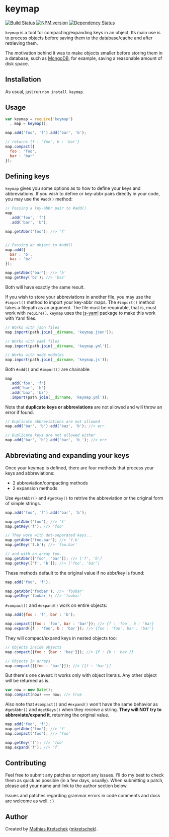 keymap
======

[![Build Status](https://travis-ci.org/mkretschek/node-keymap.png?branch=master)](https://travis-ci.org/mkretschek/node-keymap)
[![NPM version](https://badge.fury.io/js/keymap.png)](http://badge.fury.io/js/keymap)
[![Dependency Status](https://gemnasium.com/mkretschek/node-keymap.png)](https://gemnasium.com/mkretschek/node-keymap)

`keymap` is a tool for compacting/expanding keys in an object. Its main use
is to process objects before saving them to the database/cache and after
retrieving them.

The motivation behind it was to make objects smaller before storing them in
a database, such as [MongoDB][], for example, saving a reasonable amount of
disk space.

Installation
------------

As usual, just run `npm install keymap`.

Usage
-----

```js
var keymap = require('keymap')
  , map = keymap();

map.add('foo', 'f').add('bar', 'b');

// returns {f : 'foo', b : 'bar'}
map.compact({
  foo : 'foo',
  bar : 'bar'
});
```

Defining keys
-------------

`keymap` gives you some options as to how to define your keys and
abbreviations. If you wish to define or key-abbr pairs directly in your code,
you may use the `#add()` method:

```js
// Passing a key-abbr pair to #add()
map
  .add('foo', 'f')
  .add('bar', 'b');

map.getAbbr('foo'); //> 'f'


// Passing an object to #add()
map.add({
  bar : 'b',
  baz : 'bz'
});

map.getAbbr('bar'); //> 'b'
map.getKey('bz'); //> 'baz'
```

Both will have exactly the same result.

If you wish to store your abbreviations in another file, you may use the
`#import()` method to import your key-abbr maps. The `#import()` method
takes a filepath as an argument. The file must be requirable, that is, must
work with `require()`. `keymap` uses the [js-yaml][] package to make this
work with Yaml files.

```js
// Works with json files
map.import(path.join(__dirname, 'keymap.json'));

// Works with yaml files
map.import(path.join(__dirname, 'keymap.yml'));

// Works with node modules
map.import(path.join(__dirname, 'keymap.js'));
```

Both `#add()` and `#import()` are chainable:

```js
map
  .add('foo', 'f')
  .add('bar', 'b')
  .add('baz', 'bz')
  .import(path.join(__dirname, 'keymap.yml'));
```

Note that **duplicate keys or abbreviations** are not allowed and will
throw an error if found.

```js
// Duplicate abbreviations are not allowed
map.add('bar', 'b').add('baz', 'b'); //> err

// Duplicate keys are not allowed either
map.add('bar', 'b').add('bar', 'b_'); //> err
```

Abbreviating and expanding your keys
------------------------------------

Once your keymap is defined, there are four methods that process your keys and
abbreviations:

  * 2 abbreviation/compacting methods
  * 2 expansion methods

Use `#getAbbr()` and `#getKey()` to retrive the abbreviation or the original
form of simple strings.

```js
map.add('foo', 'f').add('bar', 'b');

map.getAbbr('foo'); //> 'f'
map.getKey('f'); //> 'foo'

// They work with dot-separated keys...
map.getAbbr('foo.bar'); //> 'f.b'
map.getKey('f.b'); //> 'foo.bar'

// and with an array too.
map.getAbbr(['foo', 'bar']); //> ['f', 'b']
map.getKey(['f', 'b']); //> ['foo', 'bar']
```

These methods default to the original value if no abbr/key is found:

```js
map.add('foo', 'f');

map.getAbbr('foobar'); //> 'foobar'
map.getKey('foobar'); //> 'foobar'
```

`#compact()` and `#expand()` work on entire objects:

```js
map.add({foo : 'f', bar : 'b');

map.compact({foo : 'foo', bar : 'bar'}); //> {f : 'foo', b : 'bar}
map.expand({f : 'foo', b : 'bar'}); //> {foo : 'foo', bar : 'bar'}
```

They will compact/expand keys in nested objects too:

```js
// Objects inside objects
map.compact({foo : {bar : 'baz'}}); //> {f : {b : 'baz'}}

// Objects in arrays
map.compact([{foo : 'bar'}]); //> [{f : 'bar'}]
```

But there's one caveat: it works only with object literals. Any other object
will be returned as is.

```js
var now = new Date();
map.compact(now) === now; //> true
```

Also note that `#compact()` and `#expand()` won't have the same behavior as
`#getAbbr()` and `#getKeys()` when they receive a string. **They will NOT try
to abbreviate/expand it**, returning the original value.

```js
map.add('foo', 'f');
map.getAbbr('foo'); //> 'f'
map.compact('foo'); //> 'foo'

map.getKey('f'); //> 'foo'
map.expand('f'); //> 'f'
```

Contributing
------------

Feel free to submit any patches or report any issues. I'll do my best to 
check them as quick as possible (in a few days, usually). When submitting a
patch, please add your name and link to the author section below.

Issues and patches regarding grammar errors in code comments and docs are
welcome as well. : )


Author
------

Created by [Mathias Kretschek][mathias] ([mkretschek][]).


[js-yaml]: https://github.com/nodeca/js-yaml
[mathias]: http://mathias.ms
[mkretschek]: https://github.com/mkretschek
[MongoDB]: http://www.mongodb.org
